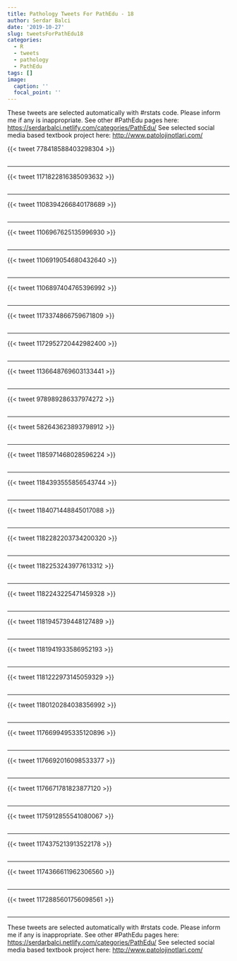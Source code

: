 ```yaml
---
title: Pathology Tweets For PathEdu - 18
author: Serdar Balci
date: '2019-10-27'
slug: tweetsForPathEdu18
categories:
  - R
  - tweets
  - pathology
  - PathEdu
tags: []
image:
  caption: ''
  focal_point: ''
---
```



These tweets are selected automatically with #rstats code. Please inform me if any is inappropriate.
See other #PathEdu pages here: https://serdarbalci.netlify.com/categories/PathEdu/ 
See selected social media based textbook project here: http://www.patolojinotlari.com/

{{< tweet 778418588403298304 >}}
<br>
<br>
<hr>
{{< tweet 1171822816385093632 >}}
<br>
<br>
<hr>
{{< tweet 1108394266840178689 >}}
<br>
<br>
<hr>
{{< tweet 1106967625135996930 >}}
<br>
<br>
<hr>
{{< tweet 1106919054680432640 >}}
<br>
<br>
<hr>
{{< tweet 1106897404765396992 >}}
<br>
<br>
<hr>
{{< tweet 1173374866759671809 >}}
<br>
<br>
<hr>
{{< tweet 1172952720442982400 >}}
<br>
<br>
<hr>
{{< tweet 1136648769603133441 >}}
<br>
<br>
<hr>
{{< tweet 978989286337974272 >}}
<br>
<br>
<hr>
{{< tweet 582643623893798912 >}}
<br>
<br>
<hr>
{{< tweet 1185971468028596224 >}}
<br>
<br>
<hr>
{{< tweet 1184393555856543744 >}}
<br>
<br>
<hr>
{{< tweet 1184071448845017088 >}}
<br>
<br>
<hr>
{{< tweet 1182282203734200320 >}}
<br>
<br>
<hr>
{{< tweet 1182253243977613312 >}}
<br>
<br>
<hr>
{{< tweet 1182243225471459328 >}}
<br>
<br>
<hr>
{{< tweet 1181945739448127489 >}}
<br>
<br>
<hr>
{{< tweet 1181941933586952193 >}}
<br>
<br>
<hr>
{{< tweet 1181222973145059329 >}}
<br>
<br>
<hr>
{{< tweet 1180120284038356992 >}}
<br>
<br>
<hr>
{{< tweet 1176699495335120896 >}}
<br>
<br>
<hr>
{{< tweet 1176692016098533377 >}}
<br>
<br>
<hr>
{{< tweet 1176671781823877120 >}}
<br>
<br>
<hr>
{{< tweet 1175912855541080067 >}}
<br>
<br>
<hr>
{{< tweet 1174375213913522178 >}}
<br>
<br>
<hr>
{{< tweet 1174366611962306560 >}}
<br>
<br>
<hr>
{{< tweet 1172885601756098561 >}}
<br>
<br>
<hr>


These tweets are selected automatically with #rstats code. Please inform me if any is inappropriate.
See other #PathEdu pages here: https://serdarbalci.netlify.com/categories/PathEdu/ 
See selected social media based textbook project here: http://www.patolojinotlari.com/
